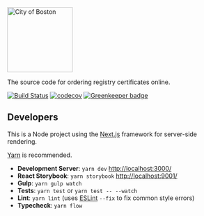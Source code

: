 <img src="https://cloud.githubusercontent.com/assets/9234/19400090/8c20c53c-9222-11e6-937c-02bce55e5301.png" alt="City of Boston" width="150" />

The source code for ordering registry certificates online.

[![Build Status](https://travis-ci.org/CityOfBoston/registry-certs.svg?branch=develop)](https://travis-ci.org/CityOfBoston/registry-certs)
[![codecov](https://codecov.io/gh/CityOfBoston/registry-certs/branch/develop/graph/badge.svg)](https://codecov.io/gh/CityOfBoston/registry-certs)
[![Greenkeeper badge](https://badges.greenkeeper.io/CityOfBoston/registry-certs.svg)](https://greenkeeper.io/)

## Developers

This is a Node project using the [Next.js](https://github.com/zeit/next.js/)
framework for server-side rendering.

[Yarn](https://yarnpkg.com/) is recommended.

 * **Development Server**: `yarn dev` <http://localhost:3000/>
 * **React Storybook**: `yarn storybook` <http://localhost:9001/>
 * **Gulp**: `yarn gulp watch`
 * **Tests**: `yarn test` or `yarn test -- --watch`
 * **Lint**: `yarn lint` (uses [ESLint](http://eslint.org/) `--fix` to fix common style errors)
 * **Typecheck**: `yarn flow`
